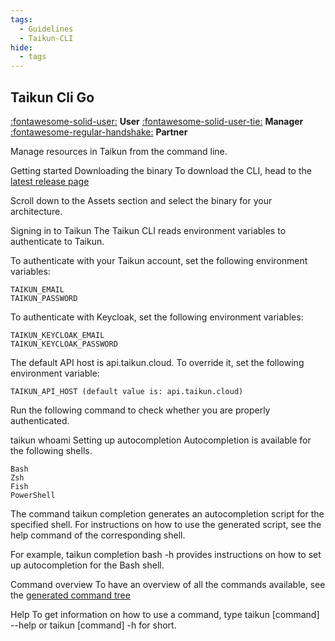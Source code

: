 ```yaml
---
tags:
  - Guidelines
  - Taikun-CLI
hide:
  - tags
---
```


## **Taikun Cli Go**

[:fontawesome-solid-user:](../../user/projects/project-details-k8s/) **User**
[:fontawesome-solid-user-tie:](../../manager/projects/project-details-k8s/) **Manager**
[:fontawesome-regular-handshake:](../../partner/projects/project-details-k8s/) **Partner**

Manage resources in Taikun from the command line.

Getting started
Downloading the binary
To download the CLI, head to the [latest release page](https://github.com/itera-io/taikun-cli/releases/latest)

Scroll down to the Assets section and select the binary for your architecture.

Signing in to Taikun
The Taikun CLI reads environment variables to authenticate to Taikun.

To authenticate with your Taikun account, set the following environment variables:

```
TAIKUN_EMAIL
TAIKUN_PASSWORD
```

To authenticate with Keycloak, set the following environment variables:

```
TAIKUN_KEYCLOAK_EMAIL
TAIKUN_KEYCLOAK_PASSWORD
```

The default API host is api.taikun.cloud. To override it, set the following environment variable:

```
TAIKUN_API_HOST (default value is: api.taikun.cloud)
```

Run the following command to check whether you are properly authenticated.

taikun whoami
Setting up autocompletion
Autocompletion is available for the following shells.

```
Bash
Zsh
Fish
PowerShell
```

The command taikun completion <shell> generates an autocompletion script for the specified shell. For instructions on how to use the generated script, see the help command of the corresponding shell.

For example, taikun completion bash -h provides instructions on how to set up autocompletion for the Bash shell.

Command overview
To have an overview of all the commands available, see the [generated command tree](https://github.com/itera-io/taikun-cli/blob/dev/COMMAND_TREE.md)

Help
To get information on how to use a command, type taikun [command] --help or taikun [command] -h for short.

